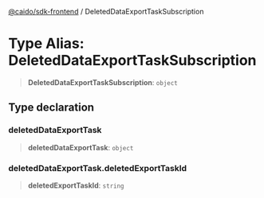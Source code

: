 [@caido/sdk-frontend](../index.md) / DeletedDataExportTaskSubscription

# Type Alias: DeletedDataExportTaskSubscription

> **DeletedDataExportTaskSubscription**: `object`

## Type declaration

### deletedDataExportTask

> **deletedDataExportTask**: `object`

### deletedDataExportTask.deletedExportTaskId

> **deletedExportTaskId**: `string`
